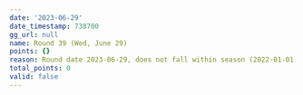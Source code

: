 ```yaml
---
date: '2023-06-29'
date_timestamp: 738700
gg_url: null
name: Round 39 (Wed, June 29)
points: {}
reason: Round date 2023-06-29, does not fall within season (2022-01-01 to 2022-12-30)
total_points: 0
valid: false
---
```

